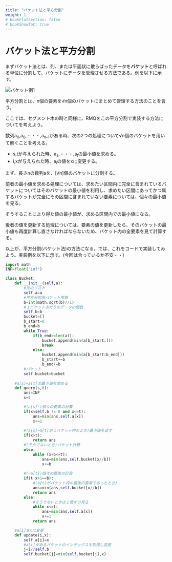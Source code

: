 ```yaml
---
title: "バケット法と平方分割"
weight: 1
# bookFlatSection: false
# bookShowToC: true
---
```


# バケット法と平方分割

まずバケット法とは、列、または平面状に散らばったデータを**バケット**と呼ばれる単位に分割して、バケットにデータを管理させる方法である。例を以下に示す。

![バケット例1](/img/procon/bucket1.png)

平方分割とは、n個の要素を√n個のバケットにまとめて管理する方法のことを言う。

ここでは、セグメント木の時と同様に、RMQをこの平方分割で実装する方法についてを考えよう。

数列a<sub>0</sub>,a<sub>0</sub>,・・・,a<sub>n-1</sub>がある時、次の2つの処理について√n個のバケットを用いて解くことを考える。

- s,tが与えられた時、a<sub>s</sub>,・・・,a<sub>t</sub>の最小値を求める。
- i,xが与えられた時、a<sub>i</sub>の値をxに変更する。

まず、長さnの数列aを、[√n]個のバケットに分割する。

前者の最小値を求める処理については、求めたい区間内に完全に含まれているバケットについてはそのバケットの最小値を利用し、求めたい区間にあってかつ属するバケットが完全にその区間に含まれていない要素については、個々の最小値を見る。

そうすることにより得た値の最小値が、求める区間内での最小値になる。

後者の値を更新する処理については、要素の値を更新したら、そのバケットの最小値も再度計算し直さなければならないため、バケット内の全要素を見て計算する。

以上が、平方分割(バケット法)の方法になる。では、これをコードで実装してみよう。実装例を以下に示す。(今回は合っているか不安・・)

```python
import math
INF=float("inf")

class Bucket:
    def __init__(self,a):
        #元のリスト
        self.a=a
        #平方分割用バケット用意
        b=int(math.sqrt(b)//1)
        #１バケットあたりのデータの個数
        self.b=b
        bucket=[]
        b_start=0
        b_end=b
        while True:
            if(b_end>=len(a)):
                bucket.append(min(a[b_start:]))
                break
            else:
                bucket.append(min(a[b_start:b_end]))
                b_start+=b
                b_end+=b
        #バケット
        self.bucket=bucket
    
    #a[s]~a[t]の最小値を求める
    def query(s,t):
        ans=INF
        x=s

        #(a[s]~)個々の要素の計算
        if(x%self.b != 0 and x<=t):
            ans=min(ans,self.a[x])
            x+=1
        
        #(a[s]~a[t]が１バケット内のとき)最小値を返す
        if(x>t):
            return ans
        #(そうでないとき)バケット計算
        else:
            while (x+b<=t):
                ans=min(ans,self.bucket[x//b])
                x+=b
        
        #(~a[t])個々の要素の計算
        if(t-x+1==b):
            #(a[t]がバケット内の最後の要素であったとき)
            ans=min(ans,self.bucket[x//b])
            return ans
        else:
            #そうでないときは１個ずつ見る
            while x<=t:
                ans=min(ans,self.a[x])
                x+=1
            return ans

    #a[i]をxに変更
    def update(i,x):
        self.a[i]=x
        #a[i]があるバケットのインデックスを取得し変更
        j=i//self.b
        self.bucket[j]=min(self.bucket[j],x)
```
